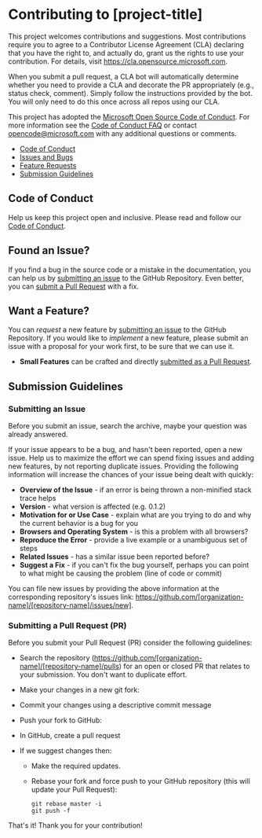# Contributing to [project-title]

This project welcomes contributions and suggestions. Most contributions require
you to agree to a Contributor License Agreement (CLA) declaring that you have
the right to, and actually do, grant us the rights to use your contribution. For
details, visit https://cla.opensource.microsoft.com.

When you submit a pull request, a CLA bot will automatically determine whether
you need to provide a CLA and decorate the PR appropriately (e.g., status check,
comment). Simply follow the instructions provided by the bot. You will only need
to do this once across all repos using our CLA.

This project has adopted the
[Microsoft Open Source Code of Conduct](https://opensource.microsoft.com/codeofconduct/).
For more information see the
[Code of Conduct FAQ](https://opensource.microsoft.com/codeofconduct/faq/) or
contact [opencode@microsoft.com](mailto:opencode@microsoft.com) with any
additional questions or comments.

- [Code of Conduct](#coc)
- [Issues and Bugs](#issue)
- [Feature Requests](#feature)
- [Submission Guidelines](#submit)

## <a name="coc"></a> Code of Conduct

Help us keep this project open and inclusive. Please read and follow our
[Code of Conduct](https://opensource.microsoft.com/codeofconduct/).

## <a name="issue"></a> Found an Issue?

If you find a bug in the source code or a mistake in the documentation, you can
help us by [submitting an issue](#submit-issue) to the GitHub Repository. Even
better, you can [submit a Pull Request](#submit-pr) with a fix.

## <a name="feature"></a> Want a Feature?

You can _request_ a new feature by [submitting an issue](#submit-issue) to the
GitHub Repository. If you would like to _implement_ a new feature, please submit
an issue with a proposal for your work first, to be sure that we can use it.

- **Small Features** can be crafted and directly
  [submitted as a Pull Request](#submit-pr).

## <a name="submit"></a> Submission Guidelines

### <a name="submit-issue"></a> Submitting an Issue

Before you submit an issue, search the archive, maybe your question was already
answered.

If your issue appears to be a bug, and hasn't been reported, open a new issue.
Help us to maximize the effort we can spend fixing issues and adding new
features, by not reporting duplicate issues. Providing the following information
will increase the chances of your issue being dealt with quickly:

- **Overview of the Issue** - if an error is being thrown a non-minified stack
  trace helps
- **Version** - what version is affected (e.g. 0.1.2)
- **Motivation for or Use Case** - explain what are you trying to do and why the
  current behavior is a bug for you
- **Browsers and Operating System** - is this a problem with all browsers?
- **Reproduce the Error** - provide a live example or a unambiguous set of steps
- **Related Issues** - has a similar issue been reported before?
- **Suggest a Fix** - if you can't fix the bug yourself, perhaps you can point
  to what might be causing the problem (line of code or commit)

You can file new issues by providing the above information at the corresponding
repository's issues link:
https://github.com/[organization-name]/[repository-name]/issues/new].

### <a name="submit-pr"></a> Submitting a Pull Request (PR)

Before you submit your Pull Request (PR) consider the following guidelines:

- Search the repository
  (https://github.com/[organization-name]/[repository-name]/pulls) for an open
  or closed PR that relates to your submission. You don't want to duplicate
  effort.

- Make your changes in a new git fork:

- Commit your changes using a descriptive commit message
- Push your fork to GitHub:
- In GitHub, create a pull request
- If we suggest changes then:

  - Make the required updates.
  - Rebase your fork and force push to your GitHub repository (this will update
    your Pull Request):

    ```shell
    git rebase master -i
    git push -f
    ```

That's it! Thank you for your contribution!
